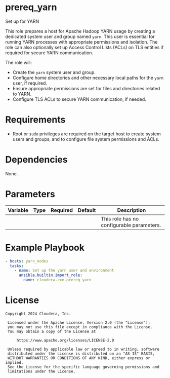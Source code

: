 # prereq_yarn

Set up for YARN

This role prepares a host for Apache Hadoop YARN usage by creating a dedicated system user and group named `yarn`. This user is essential for running YARN processes with appropriate permissions and isolation. The role can also optionally set up Access Control Lists (ACLs) on TLS entities if required for secure YARN communication.

The role will:
- Create the `yarn` system user and group.
- Configure home directories and other necessary local paths for the `yarn` user, if required.
- Ensure appropriate permissions are set for files and directories related to YARN.
- Configure TLS ACLs to secure YARN communication, if needed.

# Requirements

- Root or `sudo` privileges are required on the target host to create system users and groups, and to configure file system permissions and ACLs.

# Dependencies

None.

# Parameters

| Variable | Type | Required | Default | Description |
| --- | --- | --- | --- | --- |
| | | | | This role has no configurable parameters. |

# Example Playbook

```yaml
- hosts: yarn_nodes
  tasks:
    - name: Set up the yarn user and environment
      ansible.builtin.import_role:
        name: cloudera.exe.prereq_yarn
```

# License

```
Copyright 2024 Cloudera, Inc.

 Licensed under the Apache License, Version 2.0 (the "License");
 you may not use this file except in compliance with the License.
 You may obtain a copy of the License at

     https://www.apache.org/licenses/LICENSE-2.0

 Unless required by applicable law or agreed to in writing, software
 distributed under the License is distributed on an "AS IS" BASIS,
 WITHOUT WARRANTIES OR CONDITIONS OF ANY KIND, either express or implied.
 See the License for the specific language governing permissions and
 limitations under the License.
```
